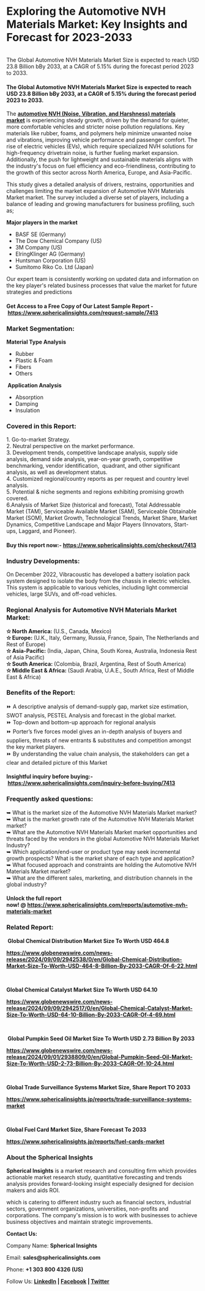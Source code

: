 <div class="wow_read_blog_hdr_img">
<div class="wow_read_blog_hdr_img_innr">
<h1>Exploring the Automotive NVH Materials Market: Key Insights and Forecast for 2023-2033</h1>
</div>
<div class="wow_main_float_head_img"><img src="https://www.vevioz.com/upload/photos/2025/01/h9q8UjOdJQaiXhY6xUnA_02_470327e8348c7fcb5413b4c67a01f5e8_image.jpg" alt="" /></div>
</div>
<div class="read-blog-container">
<div class="read-blog-desc">
<p class="mb-0">The Global Automotive NVH Materials Market Size is expected to reach USD 23.8 Billion bBy 2033, at a CAGR of 5.15% during the forecast period 2023 to 2033.</p>
</div>
<div class="read-content">
<h4><strong>The Global Automotive NVH Materials Market Size is expected to reach USD 23.8 Billion bBy 2033, at a CAGR of 5.15% during the forecast period 2023 to 2033.</strong></h4>
<p>The&nbsp;<a href="https://www.sphericalinsights.com/reports/automotive-nvh-materials-market" target="_blank" rel="noopener"><strong>automotive NVH (Noise, Vibration, and Harshness) materials market</strong></a>&nbsp;is experiencing steady growth, driven by the demand for quieter, more comfortable vehicles and stricter noise pollution regulations. Key materials like rubber, foams, and polymers help minimize unwanted noise and vibrations, improving vehicle performance and passenger comfort. The rise of electric vehicles (EVs), which require specialized NVH solutions for high-frequency drivetrain noise, is further fueling market expansion. Additionally, the push for lightweight and sustainable materials aligns with the industry's focus on fuel efficiency and eco-friendliness, contributing to the growth of this sector across North America, Europe, and Asia-Pacific.</p>
<p>This study gives a detailed analysis of drivers, restrains, opportunities and challenges limiting the market expansion of Automotive NVH Materials Market market. The survey included a diverse set of players, including a balance of leading and growing manufacturers for business profiling, such as;</p>
<p><strong>Major players in the market</strong></p>
<ul>
<li>BASF SE (Germany)</li>
<li>The Dow Chemical Company (US)</li>
<li>3M Company (US)</li>
<li>ElringKlinger AG (Germany)</li>
<li>Huntsman Corporation (US)</li>
<li>Sumitomo Riko Co. Ltd (Japan)</li>
</ul>
<p>Our expert team is consistently working on updated data and information on the key player's related business processes that value the market for future strategies and predictions</p>
<h4><strong>Get Access to a Free Copy of Our Latest Sample Report -&nbsp;<a href="https://www.sphericalinsights.com/request-sample/7413" rel="nofollow">https://www.sphericalinsights.com/request-sample/7413</a></strong></h4>
<h3><strong>Market Segmentation:</strong></h3>
<p><strong>Material Type Analysis</strong></p>
<ul>
<li>Rubber</li>
<li>Plastic &amp; Foam</li>
<li>Fibers</li>
<li>Others</li>
</ul>
<p><strong>&nbsp;Application Analysis</strong></p>
<ul>
<li>Absorption</li>
<li>Damping</li>
<li>Insulation</li>
</ul>
<h3>Covered in this Report:</h3>
<p>1. Go-to-market Strategy.<br />2. Neutral perspective on the market performance.<br />3. Development trends, competitive landscape analysis, supply side analysis, demand side analysis, year-on-year growth, competitive benchmarking, vendor identification,&nbsp; quadrant, and other significant analysis, as well as development status.<br />4. Customized regional/country reports as per request and country level analysis.<br />5. Potential &amp; niche segments and regions exhibiting promising growth covered.<br />6.Analysis of Market Size (historical and forecast), Total Addressable Market (TAM), Serviceable Available Market (SAM), Serviceable Obtainable Market (SOM), Market Growth, Technological Trends, Market Share, Market Dynamics, Competitive Landscape and Major Players (Innovators, Start-ups, Laggard, and Pioneer).</p>
<h4>Buy this report now:-&nbsp;<a href="https://www.sphericalinsights.com/checkout/7413" rel="nofollow">https://www.sphericalinsights.com/checkout/7413</a></h4>
<h3>Industry Developments:</h3>
<p>On December 2022, Vibracoustic has developed a battery isolation pack system designed to isolate the body from the chassis in electric vehicles. This system is applicable to various vehicles, including light commercial vehicles, large SUVs, and off-road vehicles.</p>
<h3><strong>Regional Analysis for Automotive NVH Materials Market Market:</strong></h3>
<p><strong>✫ North America:&nbsp;</strong>(U.S., Canada, Mexico)<br /><strong>✫ Europe:&nbsp;</strong>(U.K., Italy, Germany, Russia, France, Spain, The Netherlands and Rest of Europe)<br /><strong>✫ Asia-Pacific:&nbsp;</strong>(India, Japan, China, South Korea, Australia, Indonesia Rest of Asia Pacific)<br /><strong>✫ South America:&nbsp;</strong>(Colombia, Brazil, Argentina, Rest of South America)<br /><strong>✫ Middle East &amp; Africa:&nbsp;</strong>(Saudi Arabia, U.A.E., South Africa, Rest of Middle East &amp; Africa)</p>
<h3>Benefits of the Report:</h3>
<p>⏩ A descriptive analysis of demand-supply gap, market size estimation, SWOT analysis, PESTEL Analysis and forecast in the global market.<br />⏩ Top-down and bottom-up approach for regional analysis<br />⏩ Porter&rsquo;s five forces model gives an in-depth analysis of buyers and suppliers, threats of new entrants &amp; substitutes and competition amongst the key market players.<br />⏩ By understanding the value chain analysis, the stakeholders can get a clear and detailed picture of this Market</p>
<h4>Insightful inquiry before buying:-&nbsp;<a href="https://www.sphericalinsights.com/inquiry-before-buying/7413" rel="nofollow">https://www.sphericalinsights.com/inquiry-before-buying/7413</a></h4>
<h3>Frequently asked questions:</h3>
<p>➥ What is the market size of the Automotive NVH Materials Market market?<br />➥ What is the market growth rate of the Automotive NVH Materials Market market?<br />➥ What are the Automotive NVH Materials Market market opportunities and threats faced by the vendors in the global Automotive NVH Materials Market Industry?<br />➥ Which application/end-user or product type may seek incremental growth prospects? What is the market share of each type and application?<br />➥ What focused approach and constraints are holding the Automotive NVH Materials Market market?<br />➥ What are the different sales, marketing, and distribution channels in the global industry?</p>
<h4>Unlock the full report now!&nbsp;@&nbsp;<a href="https://www.sphericalinsights.com/reports/automotive-nvh-materials-market" rel="nofollow">https://www.sphericalinsights.com/reports/automotive-nvh-materials-market</a></h4>
<h3><strong>Related Report:</strong></h3>
<p><strong>&nbsp;Global Chemical Distribution Market Size To Worth USD 464.8</strong></p>
<p><strong><a href="https://www.globenewswire.com/news-release/2024/09/09/2942538/0/en/Global-Chemical-Distribution-Market-Size-To-Worth-USD-464-8-Billion-By-2033-CAGR-Of-6-22.html" rel="nofollow">https://www.globenewswire.com/news-release/2024/09/09/2942538/0/en/Global-Chemical-Distribution-Market-Size-To-Worth-USD-464-8-Billion-By-2033-CAGR-Of-6-22.html</a></strong></p>
<p><strong>&nbsp;</strong></p>
<p><strong>Global Chemical Catalyst Market Size To Worth USD 64.10</strong></p>
<p><strong><a href="https://www.globenewswire.com/news-release/2024/09/09/2942517/0/en/Global-Chemical-Catalyst-Market-Size-To-Worth-USD-64-10-Billion-By-2033-CAGR-Of-4-69.html" rel="nofollow">https://www.globenewswire.com/news-release/2024/09/09/2942517/0/en/Global-Chemical-Catalyst-Market-Size-To-Worth-USD-64-10-Billion-By-2033-CAGR-Of-4-69.html</a></strong></p>
<p><strong>&nbsp;</strong></p>
<p><strong>&nbsp;Global Pumpkin Seed Oil Market Size To Worth USD 2.73 Billion By 2033&nbsp;</strong></p>
<p><strong><a href="https://www.globenewswire.com/news-release/2024/09/01/2938809/0/en/Global-Pumpkin-Seed-Oil-Market-Size-To-Worth-USD-2-73-Billion-By-2033-CAGR-Of-10-24.html" rel="nofollow">https://www.globenewswire.com/news-release/2024/09/01/2938809/0/en/Global-Pumpkin-Seed-Oil-Market-Size-To-Worth-USD-2-73-Billion-By-2033-CAGR-Of-10-24.html</a></strong></p>
<p><strong>&nbsp;</strong></p>
<p><strong>Global Trade Surveillance Systems Market Size, Share Report TO 2033</strong></p>
<p><strong><a href="https://www.sphericalinsights.jp/reports/trade-surveillance-systems-market" rel="nofollow">https://www.sphericalinsights.jp/reports/trade-surveillance-systems-market</a></strong></p>
<p><strong>&nbsp;</strong></p>
<p><strong>Global Fuel Card Market Size, Share Forecast To 2033</strong></p>
<p><strong><a href="https://www.sphericalinsights.jp/reports/fuel-cards-market" rel="nofollow">https://www.sphericalinsights.jp/reports/fuel-cards-market</a></strong></p>
<h3><strong>About the Spherical Insights</strong></h3>
<p><strong>Spherical Insights</strong>&nbsp;is a market research and consulting firm which provides actionable market research study, quantitative forecasting and trends analysis provides forward-looking insight especially designed for decision makers and aids ROI.</p>
<p>which is catering to different industry such as financial sectors, industrial sectors, government organizations, universities, non-profits and corporations. The company's mission is to work with businesses to achieve business objectives and maintain strategic improvements.</p>
<p><strong>Contact Us:</strong></p>
<p>Company Name:&nbsp;<strong>Spherical Insights</strong></p>
<p>Email:&nbsp;<strong>sales@sphericalinsights.com</strong></p>
<p>Phone:&nbsp;<strong>+1 303 800 4326 (US)</strong></p>
<p>Follow Us:&nbsp;<strong><a href="https://www.linkedin.com/company/spherical-insight/" rel="nofollow"><u>LinkedIn</u></a>&nbsp;|&nbsp;<a href="https://www.facebook.com/sphericalinsights22" rel="nofollow"><u>Facebook</u></a>&nbsp;|&nbsp;<a href="https://twitter.com/SInsights_US" rel="nofollow"><u>Twitter</u></a></strong></p>
</div>
</div>
